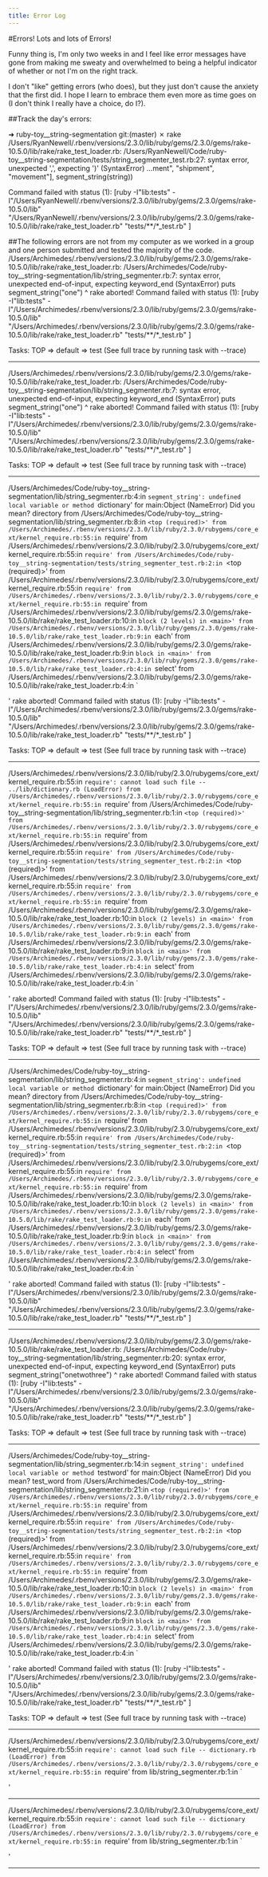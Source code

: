 ```yaml
---
title: Error Log
---
```


#Errors! Lots and lots of Errors! 

Funny thing is, I'm only two weeks in and I feel like error messages have gone from making me sweaty and overwhelmed to being a helpful indicator of whether or not I'm on the right track.

I don't "like" getting errors (who does), but they just don't cause the anxiety that the first did. I hope I learn to embrace them even more as time goes on (I don't think I really have a choice, do I?).

##Track the day's errors:


➜  ruby-toy__string-segmentation git:(master) ✗ rake
/Users/RyanNewell/.rbenv/versions/2.3.0/lib/ruby/gems/2.3.0/gems/rake-10.5.0/lib/rake/rake_test_loader.rb: /Users/RyanNewell/Code/ruby-toy__string-segmentation/tests/string_segmenter_test.rb:27: syntax error, unexpected ',', expecting ')' (SyntaxError)
...ment", "shipment", "movement"], segment_string(string))

Command failed with status (1): [ruby -I"lib:tests" -I"/Users/RyanNewell/.rbenv/versions/2.3.0/lib/ruby/gems/2.3.0/gems/rake-10.5.0/lib" "/Users/RyanNewell/.rbenv/versions/2.3.0/lib/ruby/gems/2.3.0/gems/rake-10.5.0/lib/rake/rake_test_loader.rb" "tests/**/*_test.rb" ]

##The following errors are not from my computer as we worked in a group and one person submitted and tested the majority of the code.
/Users/Archimedes/.rbenv/versions/2.3.0/lib/ruby/gems/2.3.0/gems/rake-10.5.0/lib/rake/rake_test_loader.rb: /Users/Archimedes/Code/ruby-toy__string-segmentation/lib/string_segmenter.rb:7: syntax error, unexpected end-of-input, expecting keyword_end (SyntaxError)
puts segment_string("one")
                          ^
rake aborted!
Command failed with status (1): [ruby -I"lib:tests" -I"/Users/Archimedes/.rbenv/versions/2.3.0/lib/ruby/gems/2.3.0/gems/rake-10.5.0/lib" "/Users/Archimedes/.rbenv/versions/2.3.0/lib/ruby/gems/2.3.0/gems/rake-10.5.0/lib/rake/rake_test_loader.rb" "tests/**/*_test.rb" ]

Tasks: TOP => default => test
(See full trace by running task with --trace)

-----------------------------------------------

/Users/Archimedes/.rbenv/versions/2.3.0/lib/ruby/gems/2.3.0/gems/rake-10.5.0/lib/rake/rake_test_loader.rb: /Users/Archimedes/Code/ruby-toy__string-segmentation/lib/string_segmenter.rb:7: syntax error, unexpected end-of-input, expecting keyword_end (SyntaxError)
puts segment_string("one")
                          ^
rake aborted!
Command failed with status (1): [ruby -I"lib:tests" -I"/Users/Archimedes/.rbenv/versions/2.3.0/lib/ruby/gems/2.3.0/gems/rake-10.5.0/lib" "/Users/Archimedes/.rbenv/versions/2.3.0/lib/ruby/gems/2.3.0/gems/rake-10.5.0/lib/rake/rake_test_loader.rb" "tests/**/*_test.rb" ]

Tasks: TOP => default => test
(See full trace by running task with --trace)

-----------------------------------------------

/Users/Archimedes/Code/ruby-toy__string-segmentation/lib/string_segmenter.rb:4:in `segment_string': undefined local variable or method `dictionary' for main:Object (NameError)
Did you mean?  directory
  from /Users/Archimedes/Code/ruby-toy__string-segmentation/lib/string_segmenter.rb:8:in `<top (required)>'
  from /Users/Archimedes/.rbenv/versions/2.3.0/lib/ruby/2.3.0/rubygems/core_ext/kernel_require.rb:55:in `require'
  from /Users/Archimedes/.rbenv/versions/2.3.0/lib/ruby/2.3.0/rubygems/core_ext/kernel_require.rb:55:in `require'
  from /Users/Archimedes/Code/ruby-toy__string-segmentation/tests/string_segmenter_test.rb:2:in `<top (required)>'
  from /Users/Archimedes/.rbenv/versions/2.3.0/lib/ruby/2.3.0/rubygems/core_ext/kernel_require.rb:55:in `require'
  from /Users/Archimedes/.rbenv/versions/2.3.0/lib/ruby/2.3.0/rubygems/core_ext/kernel_require.rb:55:in `require'
  from /Users/Archimedes/.rbenv/versions/2.3.0/lib/ruby/gems/2.3.0/gems/rake-10.5.0/lib/rake/rake_test_loader.rb:10:in `block (2 levels) in <main>'
  from /Users/Archimedes/.rbenv/versions/2.3.0/lib/ruby/gems/2.3.0/gems/rake-10.5.0/lib/rake/rake_test_loader.rb:9:in `each'
  from /Users/Archimedes/.rbenv/versions/2.3.0/lib/ruby/gems/2.3.0/gems/rake-10.5.0/lib/rake/rake_test_loader.rb:9:in `block in <main>'
  from /Users/Archimedes/.rbenv/versions/2.3.0/lib/ruby/gems/2.3.0/gems/rake-10.5.0/lib/rake/rake_test_loader.rb:4:in `select'
  from /Users/Archimedes/.rbenv/versions/2.3.0/lib/ruby/gems/2.3.0/gems/rake-10.5.0/lib/rake/rake_test_loader.rb:4:in `<main>'
rake aborted!
Command failed with status (1): [ruby -I"lib:tests" -I"/Users/Archimedes/.rbenv/versions/2.3.0/lib/ruby/gems/2.3.0/gems/rake-10.5.0/lib" "/Users/Archimedes/.rbenv/versions/2.3.0/lib/ruby/gems/2.3.0/gems/rake-10.5.0/lib/rake/rake_test_loader.rb" "tests/**/*_test.rb" ]

Tasks: TOP => default => test
(See full trace by running task with --trace)

________________________________________________

/Users/Archimedes/.rbenv/versions/2.3.0/lib/ruby/2.3.0/rubygems/core_ext/kernel_require.rb:55:in `require': cannot load such file -- ../lib/dictionary.rb (LoadError)
  from /Users/Archimedes/.rbenv/versions/2.3.0/lib/ruby/2.3.0/rubygems/core_ext/kernel_require.rb:55:in `require'
  from /Users/Archimedes/Code/ruby-toy__string-segmentation/lib/string_segmenter.rb:1:in `<top (required)>'
  from /Users/Archimedes/.rbenv/versions/2.3.0/lib/ruby/2.3.0/rubygems/core_ext/kernel_require.rb:55:in `require'
  from /Users/Archimedes/.rbenv/versions/2.3.0/lib/ruby/2.3.0/rubygems/core_ext/kernel_require.rb:55:in `require'
  from /Users/Archimedes/Code/ruby-toy__string-segmentation/tests/string_segmenter_test.rb:2:in `<top (required)>'
  from /Users/Archimedes/.rbenv/versions/2.3.0/lib/ruby/2.3.0/rubygems/core_ext/kernel_require.rb:55:in `require'
  from /Users/Archimedes/.rbenv/versions/2.3.0/lib/ruby/2.3.0/rubygems/core_ext/kernel_require.rb:55:in `require'
  from /Users/Archimedes/.rbenv/versions/2.3.0/lib/ruby/gems/2.3.0/gems/rake-10.5.0/lib/rake/rake_test_loader.rb:10:in `block (2 levels) in <main>'
  from /Users/Archimedes/.rbenv/versions/2.3.0/lib/ruby/gems/2.3.0/gems/rake-10.5.0/lib/rake/rake_test_loader.rb:9:in `each'
  from /Users/Archimedes/.rbenv/versions/2.3.0/lib/ruby/gems/2.3.0/gems/rake-10.5.0/lib/rake/rake_test_loader.rb:9:in `block in <main>'
  from /Users/Archimedes/.rbenv/versions/2.3.0/lib/ruby/gems/2.3.0/gems/rake-10.5.0/lib/rake/rake_test_loader.rb:4:in `select'
  from /Users/Archimedes/.rbenv/versions/2.3.0/lib/ruby/gems/2.3.0/gems/rake-10.5.0/lib/rake/rake_test_loader.rb:4:in `<main>'
rake aborted!
Command failed with status (1): [ruby -I"lib:tests" -I"/Users/Archimedes/.rbenv/versions/2.3.0/lib/ruby/gems/2.3.0/gems/rake-10.5.0/lib" "/Users/Archimedes/.rbenv/versions/2.3.0/lib/ruby/gems/2.3.0/gems/rake-10.5.0/lib/rake/rake_test_loader.rb" "tests/**/*_test.rb" ]

Tasks: TOP => default => test
(See full trace by running task with --trace)

-------------------------------------------------

/Users/Archimedes/Code/ruby-toy__string-segmentation/lib/string_segmenter.rb:4:in `segment_string': undefined local variable or method `dictionary' for main:Object (NameError)
Did you mean?  directory
  from /Users/Archimedes/Code/ruby-toy__string-segmentation/lib/string_segmenter.rb:8:in `<top (required)>'
  from /Users/Archimedes/.rbenv/versions/2.3.0/lib/ruby/2.3.0/rubygems/core_ext/kernel_require.rb:55:in `require'
  from /Users/Archimedes/.rbenv/versions/2.3.0/lib/ruby/2.3.0/rubygems/core_ext/kernel_require.rb:55:in `require'
  from /Users/Archimedes/Code/ruby-toy__string-segmentation/tests/string_segmenter_test.rb:2:in `<top (required)>'
  from /Users/Archimedes/.rbenv/versions/2.3.0/lib/ruby/2.3.0/rubygems/core_ext/kernel_require.rb:55:in `require'
  from /Users/Archimedes/.rbenv/versions/2.3.0/lib/ruby/2.3.0/rubygems/core_ext/kernel_require.rb:55:in `require'
  from /Users/Archimedes/.rbenv/versions/2.3.0/lib/ruby/gems/2.3.0/gems/rake-10.5.0/lib/rake/rake_test_loader.rb:10:in `block (2 levels) in <main>'
  from /Users/Archimedes/.rbenv/versions/2.3.0/lib/ruby/gems/2.3.0/gems/rake-10.5.0/lib/rake/rake_test_loader.rb:9:in `each'
  from /Users/Archimedes/.rbenv/versions/2.3.0/lib/ruby/gems/2.3.0/gems/rake-10.5.0/lib/rake/rake_test_loader.rb:9:in `block in <main>'
  from /Users/Archimedes/.rbenv/versions/2.3.0/lib/ruby/gems/2.3.0/gems/rake-10.5.0/lib/rake/rake_test_loader.rb:4:in `select'
  from /Users/Archimedes/.rbenv/versions/2.3.0/lib/ruby/gems/2.3.0/gems/rake-10.5.0/lib/rake/rake_test_loader.rb:4:in `<main>'
rake aborted!
Command failed with status (1): [ruby -I"lib:tests" -I"/Users/Archimedes/.rbenv/versions/2.3.0/lib/ruby/gems/2.3.0/gems/rake-10.5.0/lib" "/Users/Archimedes/.rbenv/versions/2.3.0/lib/ruby/gems/2.3.0/gems/rake-10.5.0/lib/rake/rake_test_loader.rb" "tests/**/*_test.rb" ]

-------------------------------------------------

/Users/Archimedes/.rbenv/versions/2.3.0/lib/ruby/gems/2.3.0/gems/rake-10.5.0/lib/rake/rake_test_loader.rb: /Users/Archimedes/Code/ruby-toy__string-segmentation/lib/string_segmenter.rb:20: syntax error, unexpected end-of-input, expecting keyword_end (SyntaxError)
puts segment_string("onetwothree")
                                  ^
rake aborted!
Command failed with status (1): [ruby -I"lib:tests" -I"/Users/Archimedes/.rbenv/versions/2.3.0/lib/ruby/gems/2.3.0/gems/rake-10.5.0/lib" "/Users/Archimedes/.rbenv/versions/2.3.0/lib/ruby/gems/2.3.0/gems/rake-10.5.0/lib/rake/rake_test_loader.rb" "tests/**/*_test.rb" ]

Tasks: TOP => default => test
(See full trace by running task with --trace)

-------------------------------------------------

/Users/Archimedes/Code/ruby-toy__string-segmentation/lib/string_segmenter.rb:14:in `segment_string': undefined local variable or method `testword' for main:Object (NameError)
Did you mean?  test_word
  from /Users/Archimedes/Code/ruby-toy__string-segmentation/lib/string_segmenter.rb:21:in `<top (required)>'
  from /Users/Archimedes/.rbenv/versions/2.3.0/lib/ruby/2.3.0/rubygems/core_ext/kernel_require.rb:55:in `require'
  from /Users/Archimedes/.rbenv/versions/2.3.0/lib/ruby/2.3.0/rubygems/core_ext/kernel_require.rb:55:in `require'
  from /Users/Archimedes/Code/ruby-toy__string-segmentation/tests/string_segmenter_test.rb:2:in `<top (required)>'
  from /Users/Archimedes/.rbenv/versions/2.3.0/lib/ruby/2.3.0/rubygems/core_ext/kernel_require.rb:55:in `require'
  from /Users/Archimedes/.rbenv/versions/2.3.0/lib/ruby/2.3.0/rubygems/core_ext/kernel_require.rb:55:in `require'
  from /Users/Archimedes/.rbenv/versions/2.3.0/lib/ruby/gems/2.3.0/gems/rake-10.5.0/lib/rake/rake_test_loader.rb:10:in `block (2 levels) in <main>'
  from /Users/Archimedes/.rbenv/versions/2.3.0/lib/ruby/gems/2.3.0/gems/rake-10.5.0/lib/rake/rake_test_loader.rb:9:in `each'
  from /Users/Archimedes/.rbenv/versions/2.3.0/lib/ruby/gems/2.3.0/gems/rake-10.5.0/lib/rake/rake_test_loader.rb:9:in `block in <main>'
  from /Users/Archimedes/.rbenv/versions/2.3.0/lib/ruby/gems/2.3.0/gems/rake-10.5.0/lib/rake/rake_test_loader.rb:4:in `select'
  from /Users/Archimedes/.rbenv/versions/2.3.0/lib/ruby/gems/2.3.0/gems/rake-10.5.0/lib/rake/rake_test_loader.rb:4:in `<main>'
rake aborted!
Command failed with status (1): [ruby -I"lib:tests" -I"/Users/Archimedes/.rbenv/versions/2.3.0/lib/ruby/gems/2.3.0/gems/rake-10.5.0/lib" "/Users/Archimedes/.rbenv/versions/2.3.0/lib/ruby/gems/2.3.0/gems/rake-10.5.0/lib/rake/rake_test_loader.rb" "tests/**/*_test.rb" ]

Tasks: TOP => default => test
(See full trace by running task with --trace)

----------------------------------------------------

/Users/Archimedes/.rbenv/versions/2.3.0/lib/ruby/2.3.0/rubygems/core_ext/kernel_require.rb:55:in `require': cannot load such file -- dictionary.rb (LoadError)
  from /Users/Archimedes/.rbenv/versions/2.3.0/lib/ruby/2.3.0/rubygems/core_ext/kernel_require.rb:55:in `require'
  from lib/string_segmenter.rb:1:in `<main>'

----------------------------------------------------

/Users/Archimedes/.rbenv/versions/2.3.0/lib/ruby/2.3.0/rubygems/core_ext/kernel_require.rb:55:in `require': cannot load such file -- dictionary (LoadError)
  from /Users/Archimedes/.rbenv/versions/2.3.0/lib/ruby/2.3.0/rubygems/core_ext/kernel_require.rb:55:in `require'
  from lib/string_segmenter.rb:1:in `<main>'

----------------------------------------------------